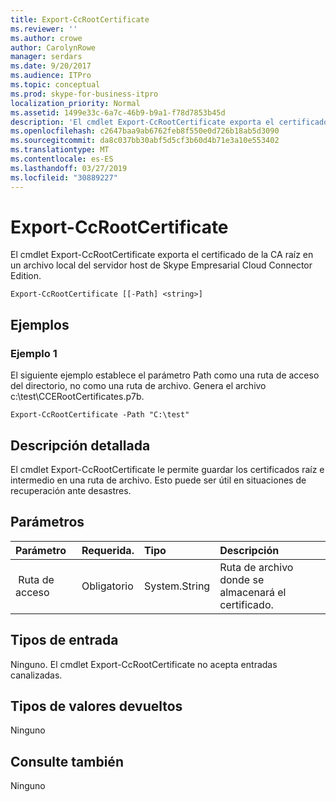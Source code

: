 ```yaml
---
title: Export-CcRootCertificate
ms.reviewer: ''
ms.author: crowe
author: CarolynRowe
manager: serdars
ms.date: 9/20/2017
ms.audience: ITPro
ms.topic: conceptual
ms.prod: skype-for-business-itpro
localization_priority: Normal
ms.assetid: 1499e33c-6a7c-46b9-b9a1-f78d7853b45d
description: 'El cmdlet Export-CcRootCertificate exporta el certificado de la CA raíz en un archivo local del servidor host de Skype Empresarial Cloud Connector Edition. '
ms.openlocfilehash: c2647baa9ab6762feb8f550e0d726b18ab5d3090
ms.sourcegitcommit: da8c037bb30abf5d5cf3b60d4b71e3a10e553402
ms.translationtype: MT
ms.contentlocale: es-ES
ms.lasthandoff: 03/27/2019
ms.locfileid: "30889227"
---
```

# <a name="export-ccrootcertificate"></a>Export-CcRootCertificate
 
El cmdlet Export-CcRootCertificate exporta el certificado de la CA raíz en un archivo local del servidor host de Skype Empresarial Cloud Connector Edition.  
  
```
Export-CcRootCertificate [[-Path] <string>]
```

## <a name="examples"></a>Ejemplos
<a name="Examples"> </a>

### <a name="example-1"></a>Ejemplo 1

El siguiente ejemplo establece el parámetro Path como una ruta de acceso del directorio, no como una ruta de archivo. Genera el archivo c:\test\CCERootCertificates.p7b.
  
```
Export-CcRootCertificate -Path "C:\test" 
```

## <a name="detailed-description"></a>Descripción detallada
<a name="DetailedDescription"> </a>

El cmdlet Export-CcRootCertificate le permite guardar los certificados raíz e intermedio en una ruta de archivo. Esto puede ser útil en situaciones de recuperación ante desastres.  
  
## <a name="parameters"></a>Parámetros
<a name="DetailedDescription"> </a>

|**Parámetro**|**Requerida.**|**Tipo**|**Descripción**|
|:-----|:-----|:-----|:-----|
| Ruta de acceso  <br/> |Obligatorio  <br/> |System.String  <br/> |Ruta de archivo donde se almacenará el certificado.   <br/> |
   
## <a name="input-types"></a>Tipos de entrada
<a name="InputTypes"> </a>

Ninguno. El cmdlet Export-CcRootCertificate no acepta entradas canalizadas.  
  
## <a name="return-types"></a>Tipos de valores devueltos
<a name="ReturnTypes"> </a>

Ninguno 
  
## <a name="see-also"></a>Consulte también
<a name="ReturnTypes"> </a>

Ninguno
  

